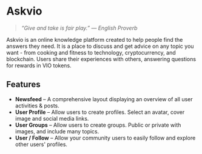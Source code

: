 # Askvio
> *“Give and take is fair play.” — English Proverb*

Askvio is an online knowledge platform created to help people find the answers they need. It is a place to discuss and get advice on any topic you want - from cooking and fitness to technology, cryptocurrency, and blockchain. Users share their experiences with others, answering questions for rewards in VIO tokens.

## Features
- **Newsfeed**  – A comprehensive layout displaying an overview of all user activities & posts.
- **User Profile** – Allow users to create profiles. Select an avatar, cover image and social media links.
- **User Groups** – Allow users to create groups. Public or private with images, and include many topics.
- **User / Follow** – Allow your community users to easily follow and explore other users' profiles.
